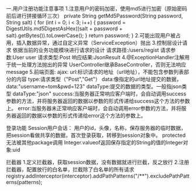 一.用户注册功能注意事项
1.注意用户的密码加密，使用md5进行加密（原始密码前后进行拼接循环三次）
private String getMd5Password(String password, String salt) {
    for (int i = 0; i < 3; i++) {
    password = DigestUtils.md5DigestAsHex((salt + password + salt).getBytes()).toLowerCase();
} return password;
}
2.可能出现用户被占用，插入数据异常，通过自定义异常（ServiceException）抛出
3.控制层设计请求
依据当前的业务功能模块进行请求的设计
请求路径:/users/regist
请求参数:User user
请求类型:Post
响应结果:JsonResult<void>
4.@ExceptionHandler注解用于统一处理方法抛出的异常
UserController继承BaseController，否则无法响应message
5.前端页面:
ajax:
url:标识请求的地址（url地址），不能包含参数列表部分的内容
type:请求类型（"Post","Get"）
data:像指定的url地址提交的数据，data:"username=tom&pwd=123"
dataType:提交的数据的类型。一般指json类型  dataType:"json"
success:当服务器正常响应客户端时，会自动调用success参数的方法，并将服务器返回的数据以参数的形式传递给success这个方法的参数上。
error:当服务器未正常响应客户端时，会自动调用error参数的方法，并将服务器返回的数据以参数的形式传递给error这个方法的参数上。

登录功能
Session用户会话： 用户的id，头像，名称，保存服务器的临时数据，把session看做共享的数据，首次登录获取，转移到session对象中。
protected 无法被其他package调用 
Integer.valueof返回保存指定的String的值的Integer对象:uid

拦截器
1.定义拦截器，获取session数据，没有数据就进行拦截，反之放行
2.注册拦截器，配置放行的白名单，拦截除了白名单的所有请求 
registry.addInterceptor(interceptor).addPathPatterns("/**").excludePathPatterns(patterns);
